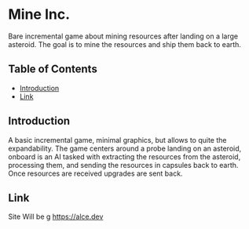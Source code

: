 # Mine Inc.

Bare incremental game about mining resources after landing on a large asteroid. The goal is to mine the resources and ship them back to earth.

## Table of Contents

- [Introduction](#introduction)
- [Link](#Link)

## Introduction

A basic incremental game, minimal graphics, but allows to quite the expandability. The game centers around a probe landing on an asteroid, onboard is an AI tasked with extracting the resources from the asteroid, processing them, and sending the resources in capsules back to earth. Once resources are received upgrades are sent back. 

## Link

Site Will be g
https://alce.dev